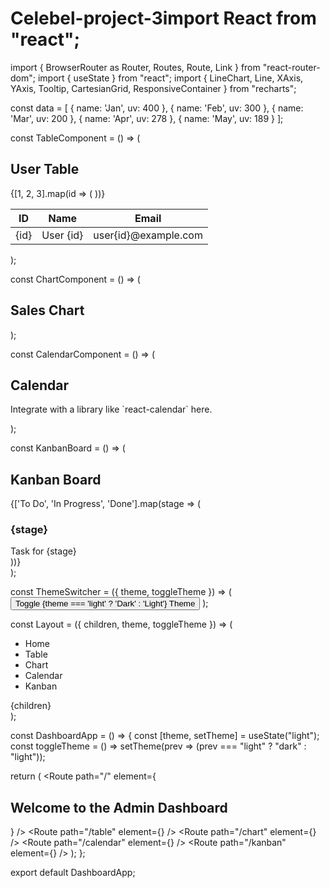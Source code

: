 # Celebel-project-3import React from "react";
import { BrowserRouter as Router, Routes, Route, Link } from "react-router-dom";
import { useState } from "react";
import { LineChart, Line, XAxis, YAxis, Tooltip, CartesianGrid, ResponsiveContainer } from "recharts";

const data = [
  { name: 'Jan', uv: 400 },
  { name: 'Feb', uv: 300 },
  { name: 'Mar', uv: 200 },
  { name: 'Apr', uv: 278 },
  { name: 'May', uv: 189 }
];

const TableComponent = () => (
  <div className="p-4">
    <h2 className="text-xl font-bold mb-4">User Table</h2>
    <table className="min-w-full border">
      <thead>
        <tr className="bg-gray-200">
          <th className="py-2 px-4 border">ID</th>
          <th className="py-2 px-4 border">Name</th>
          <th className="py-2 px-4 border">Email</th>
        </tr>
      </thead>
      <tbody>
        {[1, 2, 3].map(id => (
          <tr key={id}>
            <td className="py-2 px-4 border">{id}</td>
            <td className="py-2 px-4 border">User {id}</td>
            <td className="py-2 px-4 border">user{id}@example.com</td>
          </tr>
        ))}
      </tbody>
    </table>
  </div>
);

const ChartComponent = () => (
  <div className="p-4">
    <h2 className="text-xl font-bold mb-4">Sales Chart</h2>
    <ResponsiveContainer width="100%" height={300}>
      <LineChart data={data}>
        <CartesianGrid stroke="#ccc" />
        <XAxis dataKey="name" />
        <YAxis />
        <Tooltip />
        <Line type="monotone" dataKey="uv" stroke="#8884d8" />
      </LineChart>
    </ResponsiveContainer>
  </div>
);

const CalendarComponent = () => (
  <div className="p-4">
    <h2 className="text-xl font-bold mb-4">Calendar</h2>
    <p>Integrate with a library like `react-calendar` here.</p>
  </div>
);

const KanbanBoard = () => (
  <div className="p-4">
    <h2 className="text-xl font-bold mb-4">Kanban Board</h2>
    <div className="grid grid-cols-3 gap-4">
      {['To Do', 'In Progress', 'Done'].map(stage => (
        <div key={stage} className="bg-gray-100 p-4 rounded">
          <h3 className="font-semibold mb-2">{stage}</h3>
          <div className="bg-white p-2 rounded shadow">Task for {stage}</div>
        </div>
      ))}
    </div>
  </div>
);

const ThemeSwitcher = ({ theme, toggleTheme }) => (
  <button onClick={toggleTheme} className="absolute top-4 right-4 px-4 py-2 bg-indigo-600 text-white rounded">
    Toggle {theme === 'light' ? 'Dark' : 'Light'} Theme
  </button>
);

const Layout = ({ children, theme, toggleTheme }) => (
  <div className={`${theme === 'dark' ? 'bg-gray-900 text-white' : 'bg-white text-black'} min-h-screen`}>
    <nav className="p-4 border-b">
      <ul className="flex gap-4">
        <li><Link to="/">Home</Link></li>
        <li><Link to="/table">Table</Link></li>
        <li><Link to="/chart">Chart</Link></li>
        <li><Link to="/calendar">Calendar</Link></li>
        <li><Link to="/kanban">Kanban</Link></li>
      </ul>
    </nav>
    <ThemeSwitcher theme={theme} toggleTheme={toggleTheme} />
    <main>{children}</main>
  </div>
);

const DashboardApp = () => {
  const [theme, setTheme] = useState("light");
  const toggleTheme = () => setTheme(prev => (prev === "light" ? "dark" : "light"));

  return (
    <Router>
      <Layout theme={theme} toggleTheme={toggleTheme}>
        <Routes>
          <Route path="/" element={<h2 className="p-4 text-xl">Welcome to the Admin Dashboard</h2>} />
          <Route path="/table" element={<TableComponent />} />
          <Route path="/chart" element={<ChartComponent />} />
          <Route path="/calendar" element={<CalendarComponent />} />
          <Route path="/kanban" element={<KanbanBoard />} />
        </Routes>
      </Layout>
    </Router>
  );
};

export default DashboardApp;
